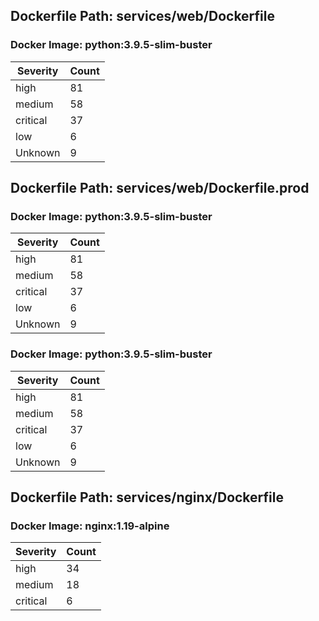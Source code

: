 ## Dockerfile Path: services/web/Dockerfile

### Docker Image: python:3.9.5-slim-buster
| Severity | Count |
|----------|-------|
| high | 81 |
| medium | 58 |
| critical | 37 |
| low | 6 |
| Unknown | 9 |


## Dockerfile Path: services/web/Dockerfile.prod

### Docker Image: python:3.9.5-slim-buster
| Severity | Count |
|----------|-------|
| high | 81 |
| medium | 58 |
| critical | 37 |
| low | 6 |
| Unknown | 9 |

### Docker Image: python:3.9.5-slim-buster
| Severity | Count |
|----------|-------|
| high | 81 |
| medium | 58 |
| critical | 37 |
| low | 6 |
| Unknown | 9 |


## Dockerfile Path: services/nginx/Dockerfile

### Docker Image: nginx:1.19-alpine
| Severity | Count |
|----------|-------|
| high | 34 |
| medium | 18 |
| critical | 6 |